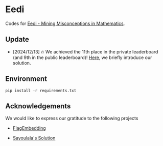 # Eedi
Codes for [Eedi - Mining Misconceptions in Mathematics](https://www.kaggle.com/competitions/eedi-mining-misconceptions-in-mathematics/overview).

## Update

- [2024/12/13] 🔥 We achieved the 11th place in the private leaderboard (and 9th in the public leaderboard)! [Here](https://www.kaggle.com/competitions/eedi-mining-misconceptions-in-mathematics/discussion/551424), we briefly introduce our solution.

## Environment

```shell
pip install -r requirements.txt
```

## Acknowledgements

We would like to express our gratitude to the following projects

- [FlagEmbedding](https://github.com/FlagOpen/FlagEmbedding)

- [Sayoulala's Solution](https://www.kaggle.com/competitions/eedi-mining-misconceptions-in-mathematics/discussion/543519)
